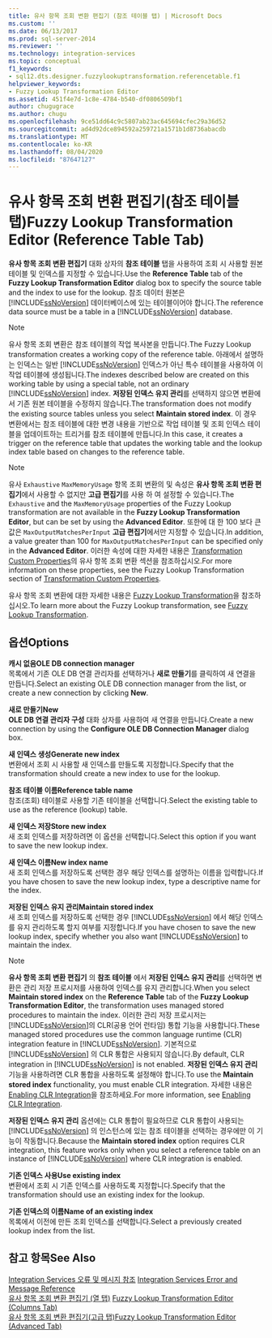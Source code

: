```yaml
---
title: 유사 항목 조회 변환 편집기 (참조 테이블 탭) | Microsoft Docs
ms.custom: ''
ms.date: 06/13/2017
ms.prod: sql-server-2014
ms.reviewer: ''
ms.technology: integration-services
ms.topic: conceptual
f1_keywords:
- sql12.dts.designer.fuzzylookuptransformation.referencetable.f1
helpviewer_keywords:
- Fuzzy Lookup Transformation Editor
ms.assetid: 451f4e7d-1c8e-4784-b540-df0806509bf1
author: chugugrace
ms.author: chugu
ms.openlocfilehash: 9ce51dd64c9c5807ab23ac645694cfec29a36d52
ms.sourcegitcommit: ad4d92dce894592a259721a1571b1d8736abacdb
ms.translationtype: MT
ms.contentlocale: ko-KR
ms.lasthandoff: 08/04/2020
ms.locfileid: "87647127"
---
```

# <a name="fuzzy-lookup-transformation-editor-reference-table-tab"></a><span data-ttu-id="c25c6-102">유사 항목 조회 변환 편집기(참조 테이블 탭)</span><span class="sxs-lookup"><span data-stu-id="c25c6-102">Fuzzy Lookup Transformation Editor (Reference Table Tab)</span></span>
  <span data-ttu-id="c25c6-103">**유사 항목 조회 변환 편집기** 대화 상자의 **참조 테이블** 탭을 사용하여 조회 시 사용할 원본 테이블 및 인덱스를 지정할 수 있습니다.</span><span class="sxs-lookup"><span data-stu-id="c25c6-103">Use the **Reference Table** tab of the **Fuzzy Lookup Transformation Editor** dialog box to specify the source table and the index to use for the lookup.</span></span> <span data-ttu-id="c25c6-104">참조 데이터 원본은 [!INCLUDE[ssNoVersion](../includes/ssnoversion-md.md)] 데이터베이스에 있는 테이블이어야 합니다.</span><span class="sxs-lookup"><span data-stu-id="c25c6-104">The reference data source must be a table in a [!INCLUDE[ssNoVersion](../includes/ssnoversion-md.md)] database.</span></span>  
  
> [!NOTE]  
>  <span data-ttu-id="c25c6-105">유사 항목 조회 변환은 참조 테이블의 작업 복사본을 만듭니다.</span><span class="sxs-lookup"><span data-stu-id="c25c6-105">The Fuzzy Lookup transformation creates a working copy of the reference table.</span></span> <span data-ttu-id="c25c6-106">아래에서 설명하는 인덱스는 일반 [!INCLUDE[ssNoVersion](../includes/ssnoversion-md.md)] 인덱스가 아닌 특수 테이블을 사용하여 이 작업 테이블에 생성됩니다.</span><span class="sxs-lookup"><span data-stu-id="c25c6-106">The indexes described below are created on this working table by using a special table, not an ordinary [!INCLUDE[ssNoVersion](../includes/ssnoversion-md.md)] index.</span></span> <span data-ttu-id="c25c6-107">**저장된 인덱스 유지 관리**를 선택하지 않으면 변환에서 기존 원본 테이블을 수정하지 않습니다.</span><span class="sxs-lookup"><span data-stu-id="c25c6-107">The transformation does not modify the existing source tables unless you select **Maintain stored index**.</span></span> <span data-ttu-id="c25c6-108">이 경우 변환에서는 참조 테이블에 대한 변경 내용을 기반으로 작업 테이블 및 조회 인덱스 테이블을 업데이트하는 트리거를 참조 테이블에 만듭니다.</span><span class="sxs-lookup"><span data-stu-id="c25c6-108">In this case, it creates a trigger on the reference table that updates the working table and the lookup index table based on changes to the reference table.</span></span>  
  
> [!NOTE]  
>  <span data-ttu-id="c25c6-109">유사 `Exhaustive` `MaxMemoryUsage` 항목 조회 변환의 및 속성은 **유사 항목 조회 변환 편집기**에서 사용할 수 없지만 **고급 편집기**를 사용 하 여 설정할 수 있습니다.</span><span class="sxs-lookup"><span data-stu-id="c25c6-109">The `Exhaustive` and the `MaxMemoryUsage` properties of the Fuzzy Lookup transformation are not available in the **Fuzzy Lookup Transformation Editor**, but can be set by using the **Advanced Editor**.</span></span> <span data-ttu-id="c25c6-110">또한에 대 한 100 보다 큰 값은 `MaxOutputMatchesPerInput` **고급 편집기**에서만 지정할 수 있습니다.</span><span class="sxs-lookup"><span data-stu-id="c25c6-110">In addition, a value greater than 100 for `MaxOutputMatchesPerInput` can be specified only in the **Advanced Editor**.</span></span> <span data-ttu-id="c25c6-111">이러한 속성에 대한 자세한 내용은 [Transformation Custom Properties](data-flow/transformations/transformation-custom-properties.md)의 유사 항목 조회 변환 섹션을 참조하십시오.</span><span class="sxs-lookup"><span data-stu-id="c25c6-111">For more information on these properties, see the Fuzzy Lookup Transformation section of [Transformation Custom Properties](data-flow/transformations/transformation-custom-properties.md).</span></span>  
  
 <span data-ttu-id="c25c6-112">유사 항목 조회 변환에 대한 자세한 내용은 [Fuzzy Lookup Transformation](data-flow/transformations/lookup-transformation.md)을 참조하십시오.</span><span class="sxs-lookup"><span data-stu-id="c25c6-112">To learn more about the Fuzzy Lookup transformation, see [Fuzzy Lookup Transformation](data-flow/transformations/lookup-transformation.md).</span></span>  
  
## <a name="options"></a><span data-ttu-id="c25c6-113">옵션</span><span class="sxs-lookup"><span data-stu-id="c25c6-113">Options</span></span>  
 <span data-ttu-id="c25c6-114">**캐시 없음**</span><span class="sxs-lookup"><span data-stu-id="c25c6-114">**OLE DB connection manager**</span></span>  
 <span data-ttu-id="c25c6-115">목록에서 기존 OLE DB 연결 관리자를 선택하거나 **새로 만들기**를 클릭하여 새 연결을 만듭니다.</span><span class="sxs-lookup"><span data-stu-id="c25c6-115">Select an existing OLE DB connection manager from the list, or create a new connection by clicking **New**.</span></span>  
  
 <span data-ttu-id="c25c6-116">**새로 만들기**</span><span class="sxs-lookup"><span data-stu-id="c25c6-116">**New**</span></span>  
 <span data-ttu-id="c25c6-117">**OLE DB 연결 관리자 구성** 대화 상자를 사용하여 새 연결을 만듭니다.</span><span class="sxs-lookup"><span data-stu-id="c25c6-117">Create a new connection by using the **Configure OLE DB Connection Manager** dialog box.</span></span>  
  
 <span data-ttu-id="c25c6-118">**새 인덱스 생성**</span><span class="sxs-lookup"><span data-stu-id="c25c6-118">**Generate new index**</span></span>  
 <span data-ttu-id="c25c6-119">변환에서 조회 시 사용할 새 인덱스를 만들도록 지정합니다.</span><span class="sxs-lookup"><span data-stu-id="c25c6-119">Specify that the transformation should create a new index to use for the lookup.</span></span>  
  
 <span data-ttu-id="c25c6-120">**참조 테이블 이름**</span><span class="sxs-lookup"><span data-stu-id="c25c6-120">**Reference table name**</span></span>  
 <span data-ttu-id="c25c6-121">참조(조회) 테이블로 사용할 기존 테이블을 선택합니다.</span><span class="sxs-lookup"><span data-stu-id="c25c6-121">Select the existing table to use as the reference (lookup) table.</span></span>  
  
 <span data-ttu-id="c25c6-122">**새 인덱스 저장**</span><span class="sxs-lookup"><span data-stu-id="c25c6-122">**Store new index**</span></span>  
 <span data-ttu-id="c25c6-123">새 조회 인덱스를 저장하려면 이 옵션을 선택합니다.</span><span class="sxs-lookup"><span data-stu-id="c25c6-123">Select this option if you want to save the new lookup index.</span></span>  
  
 <span data-ttu-id="c25c6-124">**새 인덱스 이름**</span><span class="sxs-lookup"><span data-stu-id="c25c6-124">**New index name**</span></span>  
 <span data-ttu-id="c25c6-125">새 조회 인덱스를 저장하도록 선택한 경우 해당 인덱스를 설명하는 이름을 입력합니다.</span><span class="sxs-lookup"><span data-stu-id="c25c6-125">If you have chosen to save the new lookup index, type a descriptive name for the index.</span></span>  
  
 <span data-ttu-id="c25c6-126">**저장된 인덱스 유지 관리**</span><span class="sxs-lookup"><span data-stu-id="c25c6-126">**Maintain stored index**</span></span>  
 <span data-ttu-id="c25c6-127">새 조회 인덱스를 저장하도록 선택한 경우 [!INCLUDE[ssNoVersion](../includes/ssnoversion-md.md)] 에서 해당 인덱스를 유지 관리하도록 할지 여부를 지정합니다.</span><span class="sxs-lookup"><span data-stu-id="c25c6-127">If you have chosen to save the new lookup index, specify whether you also want [!INCLUDE[ssNoVersion](../includes/ssnoversion-md.md)] to maintain the index.</span></span>  
  
> [!NOTE]  
>  <span data-ttu-id="c25c6-128">**유사 항목 조회 변환 편집기** 의 **참조 테이블** 에서 **저장된 인덱스 유지 관리**를 선택하면 변환은 관리 저장 프로시저를 사용하여 인덱스를 유지 관리합니다.</span><span class="sxs-lookup"><span data-stu-id="c25c6-128">When you select **Maintain stored index** on the **Reference Table** tab of the **Fuzzy Lookup Transformation Editor**, the transformation uses managed stored procedures to maintain the index.</span></span> <span data-ttu-id="c25c6-129">이러한 관리 저장 프로시저는 [!INCLUDE[ssNoVersion](../includes/ssnoversion-md.md)]의 CLR(공용 언어 런타임) 통합 기능을 사용합니다.</span><span class="sxs-lookup"><span data-stu-id="c25c6-129">These managed stored procedures use the common language runtime (CLR) integration feature in [!INCLUDE[ssNoVersion](../includes/ssnoversion-md.md)].</span></span> <span data-ttu-id="c25c6-130">기본적으로 [!INCLUDE[ssNoVersion](../includes/ssnoversion-md.md)] 의 CLR 통합은 사용되지 않습니다.</span><span class="sxs-lookup"><span data-stu-id="c25c6-130">By default, CLR integration in [!INCLUDE[ssNoVersion](../includes/ssnoversion-md.md)] is not enabled.</span></span> <span data-ttu-id="c25c6-131">**저장된 인덱스 유지 관리** 기능을 사용하려면 CLR 통합을 사용하도록 설정해야 합니다.</span><span class="sxs-lookup"><span data-stu-id="c25c6-131">To use the **Maintain stored index** functionality, you must enable CLR integration.</span></span> <span data-ttu-id="c25c6-132">자세한 내용은 [Enabling CLR Integration](../relational-databases/clr-integration/clr-integration-enabling.md)을 참조하세요.</span><span class="sxs-lookup"><span data-stu-id="c25c6-132">For more information, see [Enabling CLR Integration](../relational-databases/clr-integration/clr-integration-enabling.md).</span></span>  
>   
>  <span data-ttu-id="c25c6-133">**저장된 인덱스 유지 관리** 옵션에는 CLR 통합이 필요하므로 CLR 통합이 사용되는 [!INCLUDE[ssNoVersion](../includes/ssnoversion-md.md)] 의 인스턴스에 있는 참조 테이블을 선택하는 경우에만 이 기능이 작동합니다.</span><span class="sxs-lookup"><span data-stu-id="c25c6-133">Because the **Maintain stored index** option requires CLR integration, this feature works only when you select a reference table on an instance of [!INCLUDE[ssNoVersion](../includes/ssnoversion-md.md)] where CLR integration is enabled.</span></span>  
  
 <span data-ttu-id="c25c6-134">**기존 인덱스 사용**</span><span class="sxs-lookup"><span data-stu-id="c25c6-134">**Use existing index**</span></span>  
 <span data-ttu-id="c25c6-135">변환에서 조회 시 기존 인덱스를 사용하도록 지정합니다.</span><span class="sxs-lookup"><span data-stu-id="c25c6-135">Specify that the transformation should use an existing index for the lookup.</span></span>  
  
 <span data-ttu-id="c25c6-136">**기존 인덱스의 이름**</span><span class="sxs-lookup"><span data-stu-id="c25c6-136">**Name of an existing index**</span></span>  
 <span data-ttu-id="c25c6-137">목록에서 이전에 만든 조회 인덱스를 선택합니다.</span><span class="sxs-lookup"><span data-stu-id="c25c6-137">Select a previously created lookup index from the list.</span></span>  
  
## <a name="see-also"></a><span data-ttu-id="c25c6-138">참고 항목</span><span class="sxs-lookup"><span data-stu-id="c25c6-138">See Also</span></span>  
 <span data-ttu-id="c25c6-139">[Integration Services 오류 및 메시지 참조](../../2014/integration-services/integration-services-error-and-message-reference.md) </span><span class="sxs-lookup"><span data-stu-id="c25c6-139">[Integration Services Error and Message Reference](../../2014/integration-services/integration-services-error-and-message-reference.md) </span></span>  
 <span data-ttu-id="c25c6-140">[유사 항목 조회 변환 편집기 &#40;열 탭&#41;](../../2014/integration-services/fuzzy-lookup-transformation-editor-columns-tab.md) </span><span class="sxs-lookup"><span data-stu-id="c25c6-140">[Fuzzy Lookup Transformation Editor &#40;Columns Tab&#41;](../../2014/integration-services/fuzzy-lookup-transformation-editor-columns-tab.md) </span></span>  
 [<span data-ttu-id="c25c6-141">유사 항목 조회 변환 편집기&#40;고급 탭&#41;</span><span class="sxs-lookup"><span data-stu-id="c25c6-141">Fuzzy Lookup Transformation Editor &#40;Advanced Tab&#41;</span></span>](../../2014/integration-services/fuzzy-lookup-transformation-editor-advanced-tab.md)  
  
  
